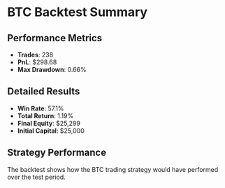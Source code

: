 # BTC Backtest Summary

## Performance Metrics
- **Trades**: 238
- **PnL**: $298.68
- **Max Drawdown**: 0.66%

## Detailed Results
- **Win Rate**: 57.1%
- **Total Return**: 1.19%
- **Final Equity**: $25,299
- **Initial Capital**: $25,000

## Strategy Performance
The backtest shows how the BTC trading strategy would have performed over the test period.
